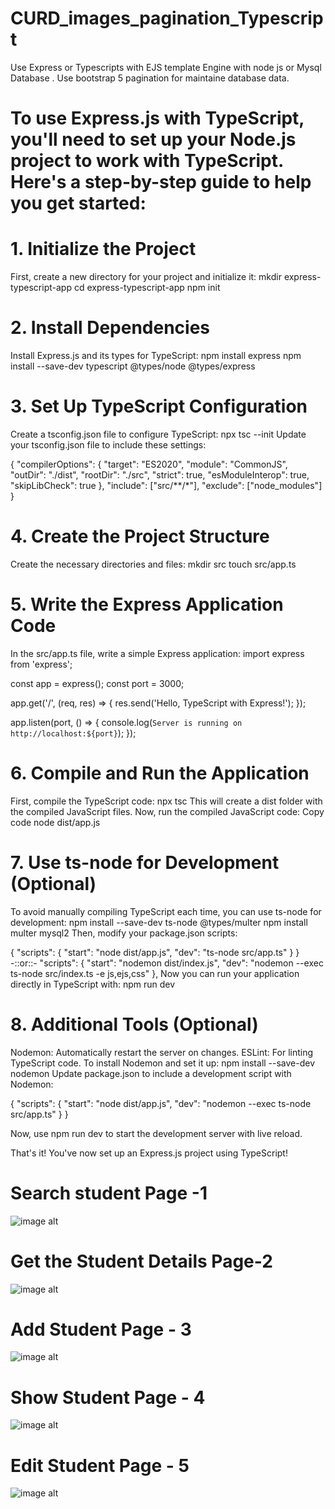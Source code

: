 # CURD_images_pagination_Typescript
Use Express or Typescripts with EJS template Engine with node js or Mysql Database . Use bootstrap 5 pagination for maintaine database data.
# To use Express.js with TypeScript, you'll need to set up your Node.js project to work with TypeScript. Here's a step-by-step guide to help you get started:
# 1. Initialize the Project
First, create a new directory for your project and initialize it:
mkdir express-typescript-app
cd express-typescript-app
npm init 
# 2. Install Dependencies
Install Express.js and its types for TypeScript:
npm install express
npm install --save-dev typescript @types/node @types/express 
# 3. Set Up TypeScript Configuration
Create a tsconfig.json file to configure TypeScript:
npx tsc --init
Update your tsconfig.json file to include these settings:

{
  "compilerOptions": {
    "target": "ES2020",
    "module": "CommonJS",
    "outDir": "./dist",
    "rootDir": "./src",
    "strict": true,
    "esModuleInterop": true,
    "skipLibCheck": true
  },
  "include": ["src/**/*"],
  "exclude": ["node_modules"]
}

# 4. Create the Project Structure
Create the necessary directories and files:
mkdir src
touch src/app.ts
# 5. Write the Express Application Code
In the src/app.ts file, write a simple Express application:
import express from 'express';

const app = express();
const port = 3000;

app.get('/', (req, res) => {
  res.send('Hello, TypeScript with Express!');
});

app.listen(port, () => {
  console.log(`Server is running on http://localhost:${port}`);
});
# 6. Compile and Run the Application
First, compile the TypeScript code:
npx tsc
This will create a dist folder with the compiled JavaScript files. Now, run the compiled JavaScript code:
Copy code
node dist/app.js
# 7. Use ts-node for Development (Optional)
To avoid manually compiling TypeScript each time, you can use ts-node for development:
npm install --save-dev ts-node @types/multer
npm install multer mysql2 
Then, modify your package.json scripts:

{
  "scripts": {
    "start": "node dist/app.js",
    "dev": "ts-node src/app.ts"
  }
}
-::or::- 
"scripts": {
    "start": "nodemon  dist/index.js",
    "dev": "nodemon --exec ts-node src/index.ts -e js,ejs,css"
  },
Now you can run your application directly in TypeScript with:
npm run dev
# 8. Additional Tools (Optional)
Nodemon: Automatically restart the server on changes.
ESLint: For linting TypeScript code.
To install Nodemon and set it up:
npm install --save-dev nodemon
Update package.json to include a development script with Nodemon:

{
  "scripts": {
    "start": "node dist/app.js",
    "dev": "nodemon --exec ts-node src/app.ts"
  }
}

Now, use npm run dev to start the development server with live reload.

That's it!
You've now set up an Express.js project using TypeScript!

# Search student Page -1
![image alt](https://github.com/JavascriptPrograms/CURD_images_pagination_Typescript/blob/d1de33630d3c5445f89434a2f2d572bf9fe70d51/images/Screenshot%20(6).png)
# Get the Student Details Page-2
![image alt](https://github.com/JavascriptPrograms/CURD_images_pagination_Typescript/blob/4932e0c2ede645f8463cd176a3c2b8ebaa3c58a4/images/Screenshot%20(11).png)
# Add Student Page - 3
![image alt](https://github.com/JavascriptPrograms/CURD_images_pagination_Typescript/blob/4932e0c2ede645f8463cd176a3c2b8ebaa3c58a4/images/Screenshot%20(7).png)
# Show Student Page - 4
![image alt](https://github.com/JavascriptPrograms/CURD_images_pagination_Typescript/blob/4932e0c2ede645f8463cd176a3c2b8ebaa3c58a4/images/Screenshot%20(8).png)
# Edit Student Page - 5
![image alt](https://github.com/JavascriptPrograms/CURD_images_pagination_Typescript/blob/4932e0c2ede645f8463cd176a3c2b8ebaa3c58a4/images/Screenshot%20(9).png)
